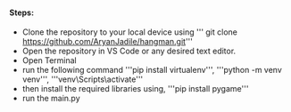 #### Steps:
- Clone the repository to your local device using ''' git clone https://github.com/AryanJadile/hangman.git'''
- Open the repository in VS Code or any desired text editor.
- Open Terminal
- run the following command '''pip install virtualenv''', '''python -m venv venv''', '''venv\Scripts\activate'''
- then install the required libraries using, '''pip install pygame'''
- run the main.py
